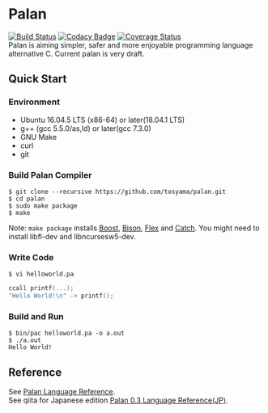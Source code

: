 # Palan
[![Build Status](https://travis-ci.org/tosyama/palan.svg?branch=master)](https://travis-ci.org/tosyama/palan)
[![Codacy Badge](https://api.codacy.com/project/badge/Grade/8224c75046a04172a3798c29dd3aedd0)](https://www.codacy.com/app/tosyama/palan?utm_source=github.com&amp;utm_medium=referral&amp;utm_content=tosyama/palan&amp;utm_campaign=Badge_Grade)
[![Coverage Status](https://img.shields.io/coveralls/github/tosyama/palan/master.svg)](https://coveralls.io/github/tosyama/palan?branch=master)  
Palan is aiming simpler, safer and more enjoyable programming language alternative C.
Current palan is very draft.

## Quick Start
### Environment
*   Ubuntu 16.04.5 LTS (x86-64) or later(18.04.1 LTS)
*   g++ (gcc 5.5.0/as,ld) or later(gcc 7.3.0)
*   GNU Make
*   curl
*   git

### Build Palan Compiler
```console
$ git clone --recursive https://github.com/tosyama/palan.git
$ cd palan
$ sudo make package
$ make
```
Note: `make package` installs [Boost][boost], [Bison][bison], [Flex][flex] and [Catch][catch]. You might need to install libfl-dev and libncursesw5-dev.

### Write Code
```console
$ vi helloworld.pa
```
```go
ccall printf(...);
"Hello World!\n" -> printf();
```

### Build and Run
```console
$ bin/pac helloworld.pa -o a.out
$ ./a.out
Hello World!
```

## Reference
See [Palan Language Reference](https://github.com/tosyama/palan/tree/master/doc/REFERENCE.md).  
See qiita for Japanese edition [Palan 0.3 Language Reference(JP)](https://qiita.com/tosyama/items/44146bb978a31679e177).

[boost]: http://boost.org
[bison]: https://www.gnu.org/software/bison/
[flex]: https://github.com/westes/flex
[catch]: https://github.com/philsquared/Catch 
